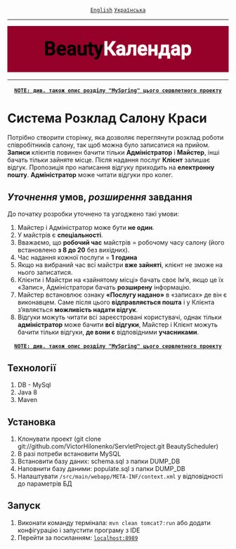 <div align="center">
	<a href="https://github.com/VictorHilonenko/ServletProject/tree/master/README.MD"><code>English</code></a>
	<a href="https://github.com/VictorHilonenko/ServletProject/tree/master/README_uk.MD"><code>Українська</code></a>
</div>
<hr>
<div align="center">
	<img src="https://github.com/VictorHilonenko/ServletProject/raw/master/src/main/webapp/images/logo_uk.png">
</div>
<hr>
<div align="center">
	<a href="https://github.com/VictorHilonenko/ServletProject/blob/master/src/main/java/beauty/scheduler/web/myspring/README_uk.MD"><code><strong>NOTE: див. також опис розділу "MySpring" цього сервлетного проекту</strong></code></a>
</div>

# Система **Розклад Салону Краси**  
Потрібно створити сторінку, 
яка дозволяє переглянути розклад роботи співробітників салону,
так щоб можна було записатися на прийом.
**Записи** клієнтів повинен бачити тільки **Адміністратор** і **Майстер**, інші бачать тільки зайняте місце.
Після надання послуг **Клієнт** залишає відгук.
Пропозиція про написання відгуку приходить на **електронну пошту**.
**Адміністратор** може читати відгуки про колег.

## **_Уточнення_** умов, **_розширення_** завдання
До початку розробки уточнено та узгоджено такі умови:

1. Майстер і Адміністратор може бути **не один**.
1. У майстрів є **спеціальності**.
1. Вважаємо, що **робочий час** майстрів = робочому часу салону (його встановлено **з 8 до 20** без вихідних).
1. Час надання кожної послуги = **1 година**
1. Якщо на вибраний час всі майстри **вже зайняті**, клієнт не зможе на нього записатися.
1. Клієнти і Майстри на «зайнятому місці» бачать своє Ім’я, якщо це їх «Запис», Адміністратори бачать **розширену** інформацію.
1. Майстер встановлює ознаку **«Послугу надано»** в «записах» де він є виконавцем. Саме після цього **відправляється пошта** і у Клієнта з’являється **можливість надати відгук**.
1. Відгуки можуть читати всі зареєстровані користувачі, однак тільки **адміністратор** може бачити **всі відгуки**, Майстер і Клієнт можуть бачити тільки відгуки, **де вони є** відповідними **учасниками**.

<div align="center">
	<a href="https://github.com/VictorHilonenko/ServletProject/blob/master/src/main/java/beauty/scheduler/web/myspring/README_uk.MD"><code><strong>NOTE: див. також опис розділу "MySpring" цього сервлетного проекту</strong></code></a>
</div>

## Технології
1. DB - MySql
1. Java 8
1. Maven

## Установка  

1. Клонувати проект (git clone git://github.com/VictorHilonenko/ServletProject.git BeautyScheduler)
1. В разі потреби встановити MySQL 
1. Встановити базу даних: schema.sql з папки DUMP_DB
1. Наповнити базу даними: populate.sql з папки DUMP_DB
1. Налаштувати `/src/main/webapp/META-INF/context.xml` у відповідності до параметрів БД

## Запуск

1. Виконати команду термінала: ```mvn clean tomcat7:run``` або додати конфігурацію і запустити програму з IDE  
1. Перейти за посиланням: [```localhost:8989```](http://localhost:8989/)